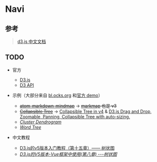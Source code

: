 # Navi

## 参考

> [d3.js 中文文档](https://d3js.org.cn/)

## TODO

- 官方

  - [D3.js](https://d3js.org/)
  - [D3 API](https://github.com/d3/d3/blob/master/API.md)

- 示例（大部分来自 [bl.ocks.org](https://bl.ocks.org/) 和[官方 demo](https://github.com/d3/d3/wiki/Gallery)）

  - ~~[atom-markdown-mindmap](https://github.com/dundalek/atom-markdown-mindmap)~~ -> ~~[markmap](https://github.com/dundalek/markmap) 也是 v3~~
  - ~~[Collapsible Tree](https://bl.ocks.org/mbostock/4339083)~~ -> [Collapsible Tree in v4](https://bl.ocks.org/d3noob/43a860bc0024792f8803bba8ca0d5ecd) & [D3.js Drag and Drop, Zoomable, Panning, Collapsible Tree with auto-sizing.](http://bl.ocks.org/robschmuecker/7880033)
  - *[Cluster Dendrogram](https://bl.ocks.org/mbostock/4063570)*
  - *[Word Tree](https://www.jasondavies.com/wordtree/)*

- 中文教程

  - [D3.js的v5版本入门教程（第十五章）—— 树状图](https://blog.csdn.net/qq_34414916/article/details/80038989)
  - *[D3.js的V5版本-Vue框架中使用(第八章) ---树状图](https://blog.csdn.net/davidPan1234/article/details/81021974)*